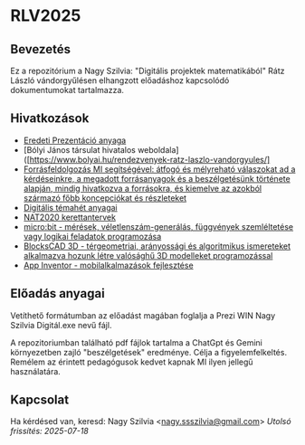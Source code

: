 # RLV2025

## Bevezetés

Ez a repozitórium a Nagy Szilvia: "Digitális projektek matematikából" Rátz László vándorgyűlésen elhangzott előadáshoz kapcsolódó dokumentumokat tartalmazza.


## Hivatkozások 

- [Eredeti Prezentáció anyaga](https://prezi.com/p/edit/yborjk3xwycp/)
- [Bólyi János társulat hivatalos weboldala]([https://www.bolyai.hu/rendezvenyek-ratz-laszlo-vandorgyules/]
- [Forrásfeldolgozás MI segítségével: átfogó és mélyreható válaszokat ad a kérdéseinkre, a megadott forrásanyagok és a beszélgetésünk története alapján, mindig hivatkozva a forrásokra, és kiemelve az azokból származó főbb koncepciókat és részleteket](https://notebooklm.google.com/)
- [Digitális témahét anyagai](https://digitalistemahet.hu/temahetrol)
- [NAT2020 kerettantervek](https://www.oktatas.hu/kozneveles/kerettantervek/2020_nat)
- [micro:bit - mérések, véletlenszám-generálás, függvények szemléltetése vagy logikai feladatok programozása](https://microbit.org/)
- [BlocksCAD 3D - térgeometriai, arányossági és algoritmikus ismereteket alkalmazva hozunk létre valósághű 3D modelleket programozással](https://www.blockscad3d.com/editor/)
- [App Inventor - mobilalkalmazások fejlesztése](https://appinventor.mit.edu/)


## Előadás anyagai
Vetíthető formátumban az előadást magában foglalja a Prezi WIN Nagy Szilvia Digitál.exe nevű fájl.

A repozitoriumban található pdf fájlok tartalma a ChatGpt és Gemini környezetben zajló "beszélgetések" eredménye. Célja a figyelemfelkeltés.
Remélem az érintett pedagógusok kedvet kapnak MI ilyen jellegű használatára.

## Kapcsolat

Ha kérdésed van, keresd:
Nagy Szilvia &lt;nagy.ssszilvia@gmail.com&gt;
*Utolsó frissítés: 2025-07-18*
